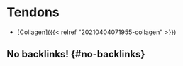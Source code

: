# Tendons


-   [Collagen]({{< relref "20210404071955-collagen" >}})


## No backlinks! {#no-backlinks}
